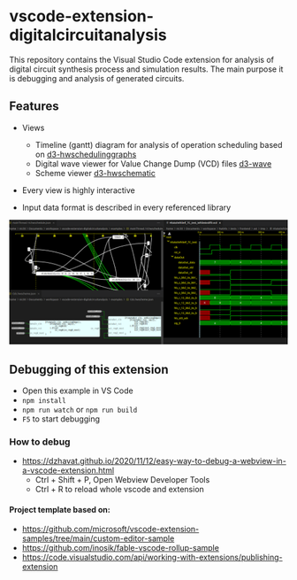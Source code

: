 # vscode-extension-digitalcircuitanalysis

This repository contains the Visual Studio Code extension for analysis of digital circuit synthesis process and simulation results.
The main purpose it is debugging and analysis of generated circuits.


## Features

* Views
    * Timeline (gantt) diagram for analysis of operation scheduling based on [d3-hwschedulinggraphs](https://github.com/Nic30/d3-hwschedulinggraphs)
    * Digital wave viewer for Value Change Dump (VCD) files [d3-wave](https://github.com/Nic30/d3-wave)
    * Scheme viewer [d3-hwschematic](https://github.com/Nic30/d3-hwschematic)

* Every view is highly interactive
* Input data format is described in every referenced library 

![Screenshot](doc/screenshot.png)

## Debugging of this extension

- Open this example in VS Code
- `npm install`
- `npm run watch` or `npm run build`
- `F5` to start debugging

### How to debug
* https://dzhavat.github.io/2020/11/12/easy-way-to-debug-a-webview-in-a-vscode-extension.html
   * Ctrl + Shift + P, Open Webview Developer Tools
   * Ctrl + R to reload whole vscode and extension

#### Project template based on:
* https://github.com/microsoft/vscode-extension-samples/tree/main/custom-editor-sample
* https://github.com/inosik/fable-vscode-rollup-sample
* https://code.visualstudio.com/api/working-with-extensions/publishing-extension

   
